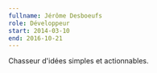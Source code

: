 ```yaml
---
fullname: Jérôme Desboeufs
role: Développeur
start: 2014-03-10
end: 2016-10-21
---
```


Chasseur d'idées simples et actionnables.
